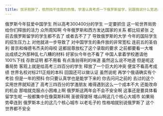 ```yaml
---
title: 拔牙脸肿了，依然挡不住我的热情，学渣认真考虑一下俄罗斯留学，别跟我说什么宽进严出、HR不认之类的，我比你懂 （小镇做题家就是这么自信）
---
```

俄罗斯今年狂爱中国学生
所以高考300400分的学生
一定要抓住
这一轮世界局势给你们释放的活力
众所周知啊
今年俄罗斯和西方发达国家的关系
都比较紧张
之前去俄罗斯留学的学生都不去了
或者去不了了
导致俄罗斯的大学
今年的国际学生的招生压力上
对他就进一步导致了
对中国学生的条件放的非常宽松
连前五的圣伯利
普京和梅德韦杰夫的母校
这都屈尊放松了这个录取的要求
之前都要看一大堆
出成绩之外那种乱七八糟的材料
好家伙今年也不看了
中国人拿着学校邀请他100%下线
存款证明
都不用看
有点渔翁得利的味道
虽然这么说不地道
但是呢这番局势
客观上就是给高考三四百分的学生
释放了一个巨大的冲突
便宜不看高考成绩
世界名校对标211正规的本科
回国还可以做认证
虽然说呢
再学个俄语确实有个考验
但是一年的预科
你只要认真学也是能学下来的
你去问问之前的
去过的这个实用世界就知道了
高考三四百分的学渣朋友
难得遇到这么一个成本不大
还能改命的机会
那咱就克服点小困难上啊
俄罗斯这两年会不会不安全啊
这事还是要具体看留学生呢
一般都集中在像莫斯科啊
圣彼得堡呀
喀山啊这几个核心大城市
如果局势牵连到
俄罗斯本土的这几个核心城市
以老毛子的
性格咱就别说俄罗斯了
这个世界都不安全
